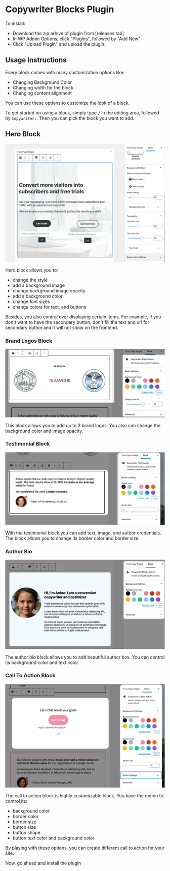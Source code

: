 # Copywriter Blocks Plugin

To install:

- Download the zip arhive of plugin from [releases tab]
- In WP Admin Options, click "Plugins", followed by "Add New"
- Click "Upload Plugin" and upload the plugin.

## Usage Instructions

Every block comes with many customization options like:

- Changing Background Color
- Changing width for the block
- Changing content alignment

You can use these options to customize the look of a block.

To get started on using a block, simply type `/` in the editing area, followed by `Copywriter:`. Then you can pick the block you want to add.

## Hero Block

![Hero block options](images/hero-block.png)

Hero block allows you to:

- change the style
- add a background image
- change background image opacity
- add a background color
- change font sizes
- change colors for text, and buttons

Besides, you also control over displaying certain items. For example, if you don't want to have the secondary button, don't fill the text and url for secondary button and it will not show on the frontend.

### Brand Logos Block

![Brand logos block](images/brand-logos.png)

This block allows you to add up to 3 brand logos. You also can change the background color and image opacity.

### Testimonial Block

![Testimonial Block](images/testimonial.png)

With the testimonial block you can add text, image, and author credentials. The block allows you to change its border color and border size.

### Author Bio

![Author Bio Block](images/author-bio.png)

The author bio block allows you to add beautiful author box. You can control its background color and text color.

### Call To Action Block

![Call to action block](images/call-to-action.png)

The call to action block is highly customizable block. You have the option to control its:

- background color
- border color
- border size
- button size
- button shape
- button text color and background color

By playing with these options, you can create different call to action for your site.

Now, go ahead and install the plugin
